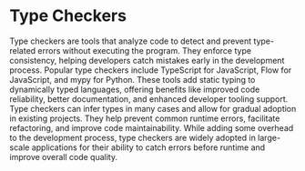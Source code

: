 # Type Checkers

Type checkers are tools that analyze code to detect and prevent type-related errors without executing the program. They enforce type consistency, helping developers catch mistakes early in the development process. Popular type checkers include TypeScript for JavaScript, Flow for JavaScript, and mypy for Python. These tools add static typing to dynamically typed languages, offering benefits like improved code reliability, better documentation, and enhanced developer tooling support. Type checkers can infer types in many cases and allow for gradual adoption in existing projects. They help prevent common runtime errors, facilitate refactoring, and improve code maintainability. While adding some overhead to the development process, type checkers are widely adopted in large-scale applications for their ability to catch errors before runtime and improve overall code quality.
